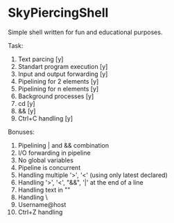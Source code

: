 # SkyPiercingShell
Simple shell written for fun and educational purposes.

Task:
1. Text parcing [y]
2. Standart program execution [y]
3. Input and output forwarding [y]
4. Pipelining for 2 elements [y]
5. Pipelining for n elements [y]
6. Background processes [y]
7. cd [y]
8. && [y]
9. Ctrl+C handling [y]

Bonuses:
1. Pipelining | and && combination
2. I/O forwarding in pipeline
3. No global variables
4. Pipeline is concurrent
5. Handling multiple '>', '<' (using only latest declared)
6. Handling '>', '<', "&&", '|' at the end of a line
7. Handling text in ""
8. Handling \
9. Username@host
10. Ctrl+Z handling
